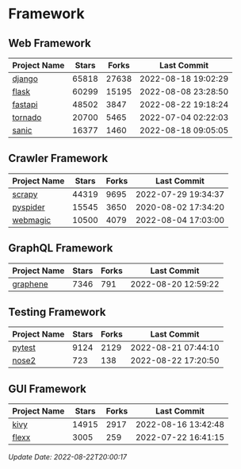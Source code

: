 # Framework

## Web Framework
| Project Name | Stars | Forks | Last Commit |
| ------------ | ----- | ----- | ----------- |
| [django](https://github.com/django/django) | 65818 | 27638 | 2022-08-18 19:02:29 |
| [flask](https://github.com/pallets/flask) | 60299 | 15195 | 2022-08-08 23:28:50 |
| [fastapi](https://github.com/tiangolo/fastapi) | 48502 | 3847 | 2022-08-22 19:18:24 |
| [tornado](https://github.com/tornadoweb/tornado) | 20700 | 5465 | 2022-07-04 02:22:03 |
| [sanic](https://github.com/sanic-org/sanic) | 16377 | 1460 | 2022-08-18 09:05:05 |

## Crawler Framework
| Project Name | Stars | Forks | Last Commit |
| ------------ | ----- | ----- | ----------- |
| [scrapy](https://github.com/scrapy/scrapy) | 44319 | 9695 | 2022-07-29 19:34:37 |
| [pyspider](https://github.com/binux/pyspider) | 15545 | 3650 | 2020-08-02 17:34:20 |
| [webmagic](https://github.com/code4craft/webmagic) | 10500 | 4079 | 2022-08-04 17:03:00 |

## GraphQL Framework
| Project Name | Stars | Forks | Last Commit |
| ------------ | ----- | ----- | ----------- |
| [graphene](https://github.com/graphql-python/graphene) | 7346 | 791 | 2022-08-20 12:59:22 |

## Testing Framework
| Project Name | Stars | Forks | Last Commit |
| ------------ | ----- | ----- | ----------- |
| [pytest](https://github.com/pytest-dev/pytest) | 9124 | 2129 | 2022-08-21 07:44:10 |
| [nose2](https://github.com/nose-devs/nose2) | 723 | 138 | 2022-08-22 17:20:50 |

## GUI Framework
| Project Name | Stars | Forks | Last Commit |
| ------------ | ----- | ----- | ----------- |
| [kivy](https://github.com/kivy/kivy) | 14915 | 2917 | 2022-08-16 13:42:48 |
| [flexx](https://github.com/flexxui/flexx) | 3005 | 259 | 2022-07-22 16:41:15 |

*Update Date: 2022-08-22T20:00:17*